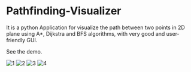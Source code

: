 # Pathfinding-Visualizer
It is a python Application for visualize the path between two points in 2D plane using A*, Dijkstra and BFS algorithms, with very good and user-friendly GUI.

See the demo.

![1](https://user-images.githubusercontent.com/93608591/155976785-530f39f3-1fbb-41fe-9434-478a8667aef8.PNG)
![2](https://user-images.githubusercontent.com/93608591/155976787-72c5f5ef-34d4-4007-beab-55943147df3e.PNG)
![3](https://user-images.githubusercontent.com/93608591/155976776-ddf7f9b3-d46a-4029-95b2-9d15b2551134.PNG)
![4](https://user-images.githubusercontent.com/93608591/155976782-b8f4b70c-4e03-40f4-9683-32c98a6653df.PNG)
